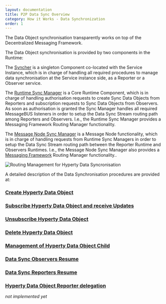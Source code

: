 ```yaml
---
layout: documentation
title: P2P Data Sync Overview
category: How it Works - Data Synchronization
order: 1
---
```


The Data Object synchronisation transparently works on top of the Decentralized Messaging Framework.

The Data Object synchronisation is provided by two components in the Runtime:

The [Syncher](https://github.com/reTHINK-project/dev-service-framework/blob/master/src/syncher/Syncher.js) is a singleton Component co-located with the Service Instance, which is in charge of handling all required procedures to manage data synchronisation at the Service instance side, as a Reporter or a Observer service.

The [Runtime Sync Manager](https://github.com/reTHINK-project/dev-runtime-core/blob/master/src/syncher/SyncherManager.js) is a Core Runtime Component, which is in charge of handling authorisation requests to create Sync Data Objects from Reporters and subscription requests to Sync Data Objects from Observers. As soon as authorisation is granted the Sync Manager handles all required MessageBUS listeners in order to setup the Data Sync Stream routing path among Reporters and Observers. I.e., the Runtime Sync Manager provides a Messaging Framework Routing Manager functionality.

The [Message Node Sync Manager](https://github.com/reTHINK-project/dev-service-framework/blob/master/src/syncher/Syncher.js) is a Message Node functionality, which is in charge of handling requests from Runtime Sync Managers in order to setup the Data Sync Stream routing path between the Reporter Runtime and Observers Runtimes. I.e., the Message Node Sync Manager also provides a [Messaging Framework](readme.md) Routing Manager functionality..

![Routing Management for Hyperty Data Syncronisation](../img/howto-data-sync/sync-routing-management.png)

A detailed description of the Data Synchronisation procedures are provided at:

### [Create Hyperty Data Object](data-object-creation.md)

### [Subscribe Hyperty Data Object and receive Updates](data-object-subscription.md)

### [Unsubscribe Hyperty Data Object](data-object-unsubscription.md)

### [Delete Hyperty Data Object](data-object-delete.md)

### [Management of Hyperty Data Object Child](data-object-child.md)

### [Data Sync Observers Resume](observers-data-object-resume.md)

### [Data Sync Reporters Resume](reporters-data-object-resume.md)

### [Hyperty Data Object Reporter delegation](data-object-reporter-delegation.md)

*not implemented yet*
